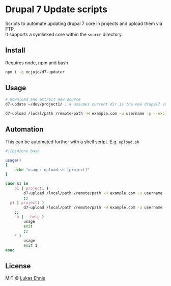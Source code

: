 # Drupal 7 Update scripts

Scripts to automate updating drupal 7 core in projects and upload them via FTP.  
It supports a symlinked core within the `source` directory.

## Install

Requires node, npm and bash

```bash
npm i -g ocjojo/d7-updater
```

## Usage

```bash
# Download and extract new source
d7-update ~/dev/project1/ . # assumes current dir is the new drupal7 source

d7-upload /local/path /remote/path -H example.com -u username -p --exclude ".htaccess"
```

## Automation

This can be automated further with a shell script. E.g. `upload.sh`

```bash
#!/bin/env bash

usage()
{
    echo "usage: upload.sh [project]"
}

case $1 in
	p1 | project1 )
		d7-upload /local/path /remote/path -H example.com -u username -p --exclude ".htaccess"
		;;
  p1 | project1 )
		d7-upload /local/path /remote/path -H example.com -u username -p --exclude ".htaccess" --ignoreCert
    ;;
	-h | --help )
		usage
		exit
		;;
	* )
		usage
		exit 1
esac
```

## License

MIT © [Lukas Ehnle](https://ehnle.dev)
